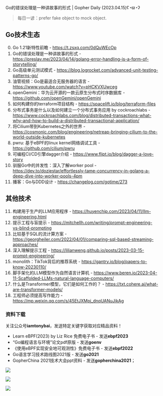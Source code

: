 Go的错误处理是一种讲故事的形式 | Gopher Daily (2023.04.15)ʕ◔ϖ◔ʔ

>每日一谚：prefer fake object to mock object.

## Go技术生态

0. Go 1.21新特性前瞻 - https://t.zsxq.com/0dQuWEcOp
1. Go的错误处理是一种讲故事的形式 - https://preslav.me/2023/04/14/golang-error-handling-is-a-form-of-storytelling/
2. Go高级单元测试模式 - https://blog.logrocket.com/advanced-unit-testing-patterns-go/
3. 油管视频：Go是最适合无服务器的语言 - https://www.youtube.com/watch?v=pHCKVXUwceg
4. openGemini：华为云开源的一款云原生分布式时序数据库 - https://github.com/openGemini/openGemini
5. 如何构建你的terraform项目结构 - https://spacelift.io/blog/terraform-files
6. 分布式事务是什么以及如何建立一个分布式事务应用 by cockroachlabs - https://www.cockroachlabs.com/blog/distributed-transactions-what-why-and-how-to-build-a-distributed-transactional-application/
7. 将Cilium带到Kubernetes之外的世界 - https://cosmonic.com/blog/engineering/netreap-bringing-cilium-to-the-world-outside-kubernetes
8. pwru: 基于eBPF的linux kernel网络调试工具 - https://github.com/cilium/pwru
9. 可编程CI/CD引擎dagger介绍 - https://www.flipt.io/blog/dagger-a-love-story
10. 驯服Go中的并发性：深入了解worker pool - https://dev.to/doziestar/effortlessly-tame-concurrency-in-golang-a-deep-dive-into-worker-pools-4pm
11. 播客：Go与DDD设计 - https://changelog.com/gotime/273

## 其他技术

11. 构建用于生产的LLM应用程序 - https://huyenchip.com/2023/04/11/llm-engineering.html
12. 提示工程与盲提示 - https://mitchellh.com/writing/prompt-engineering-vs-blind-prompting
13. 比较基于SQL的流计算方案 - https://georgheiler.com/2022/04/01/comparing-sql-based-streaming-approaches/
14. 深入理解提示工程 - https://lilianweng.github.io/posts/2023-03-15-prompt-engineering/
15. monolith：TikTok背后的推荐系统 - https://gantry.io/blog/papers-to-know-20230110/
16. 脚手架化的LLM模型作为自然语言计算机 - https://www.beren.io/2023-04-11-Scaffolded-LLMs-natural-language-computers/
17. 什么是Transformer模型，它们是如何工作的？ - https://txt.cohere.ai/what-are-transformer-models/
18. 工程师必须提高写作能力 - https://mp.weixin.qq.com/s/45EtJXMpj_dnqUANuJikAg

### 资料下载

关注公众号**iamtonybai**，发送特定关键字获取对应精品资料！

* Learn eBPF(2023) by Liz Rice 免费电子书 - 发送**ebpf2023**
* “Go编程语言与环境”论文pdf原版 - 发送**goenv**
* 《使用eBPF实现安全地可观测性》免费电子书 - 发送**ebpf2022**
* Go语言学习技术路线图2021版 - 发送**go2021**
* GopherChina 2021技术大会ppt资料 - 发送**gopherchina2021**；

![](https://mmbiz.qpic.cn/mmbiz_png/cH6WzfQ94mb54jsFJZ3Knmz8obUsf3PBShthmdSw5E01TcYmUReGkj0BWpxHak1HlnlzHvLmKax53YSGr7aNlA/0?wx_fmt=png)

![](https://mmbiz.qpic.cn/mmbiz_png/cH6WzfQ94mZsOgPXTXZgWiaE03ib9r9WFJXC6xJCA5Y6VSesOZqlGxYfODibvR7UPGxiaM7SZZNQZkRtggPXEfBdwQ/0?wx_fmt=png)

![](https://mmbiz.qpic.cn/mmbiz_png/cH6WzfQ94mb54jsFJZ3Knmz8obUsf3PBrSoqeMvoWCticN2cpU64fJ0FYQdXJhP7ia7WRh8628uOAsQYeE2NibRRw/0?wx_fmt=png)

